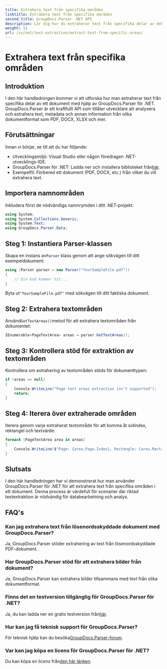 ```yaml
---
title: Extrahera text från specifika områden
linktitle: Extrahera text från specifika områden
second_title: GroupDocs.Parser .NET API
description: Lär dig hur du extraherar text från specifika delar av dokument med GroupDocs.Parser för .NET. Enkel steg-för-steg guide.
weight: 12
url: /sv/net/text-extraction/extract-text-from-specific-areas/
---
```


# Extrahera text från specifika områden

## Introduktion
I den här handledningen kommer vi att utforska hur man extraherar text från specifika delar av ett dokument med hjälp av GroupDocs.Parser för .NET. GroupDocs.Parser är ett kraftfullt API som tillåter utvecklare att analysera och extrahera text, metadata och annan information från olika dokumentformat som PDF, DOCX, XLSX och mer.
## Förutsättningar
Innan vi börjar, se till att du har följande:
- Utvecklingsmiljö: Visual Studio eller någon föredragen .NET-utvecklings-IDE.
-  GroupDocs.Parser för .NET: Ladda ner och installera biblioteket från[här](https://releases.groupdocs.com/parser/net/).
- Exempelfil: Förbered ett dokument (PDF, DOCX, etc.) från vilket du vill extrahera text.

## Importera namnområden
Inkludera först de nödvändiga namnrymden i ditt .NET-projekt:
```csharp
using System;
using System.Collections.Generic;
using System.Text;
using GroupDocs.Parser.Data;
```
## Steg 1: Instantiera Parser-klassen
 Skapa en instans av`Parser` klass genom att ange sökvägen till ditt exempeldokument:
```csharp
using (Parser parser = new Parser("YourSampleFile.pdf"))
{
    // Din kod kommer hit...
}
```
 Byta ut`"YourSampleFile.pdf"` med sökvägen till ditt faktiska dokument.
## Steg 2: Extrahera textområden
 Använd`GetTextAreas()`metod för att extrahera textområden från dokumentet:
```csharp
IEnumerable<PageTextArea> areas = parser.GetTextAreas();
```
## Steg 3: Kontrollera stöd för extraktion av textområden
Kontrollera om extrahering av textområden stöds för dokumenttypen:
```csharp
if (areas == null)
{
    Console.WriteLine("Page text areas extraction isn't supported");
    return;
}
```
## Steg 4: Iterera över extraherade områden
Iterera genom varje extraherat textområde för att komma åt sidindex, rektangel och textvärde:
```csharp
foreach (PageTextArea area in areas)
{
    Console.WriteLine($"Page: {area.Page.Index}, Rectangle: {area.Rectangle}, Text: {area.Text}");
}
```

## Slutsats
I den här handledningen har vi demonstrerat hur man använder GroupDocs.Parser för .NET för att extrahera text från specifika områden i ett dokument. Denna process är värdefull för scenarier där riktad textextraktion är nödvändig för databearbetning och analys.

## FAQ's
### Kan jag extrahera text från lösenordsskyddade dokument med GroupDocs.Parser?
Ja, GroupDocs.Parser stöder extrahering av text från lösenordsskyddade PDF-dokument.
### Har GroupDocs.Parser stöd för att extrahera bilder från dokument?
Ja, GroupDocs.Parser kan extrahera bilder tillsammans med text från olika dokumentformat.
### Finns det en testversion tillgänglig för GroupDocs.Parser för .NET?
 Ja, du kan ladda ner en gratis testversion från[här](https://releases.groupdocs.com/).
### Hur kan jag få teknisk support för GroupDocs.Parser?
 För teknisk hjälp kan du besöka[GroupDocs.Parser-forum](https://forum.groupdocs.com/c/parser/17).
### Var kan jag köpa en licens för GroupDocs.Parser för .NET?
 Du kan köpa en licens från[den här länken](https://purchase.groupdocs.com/buy).